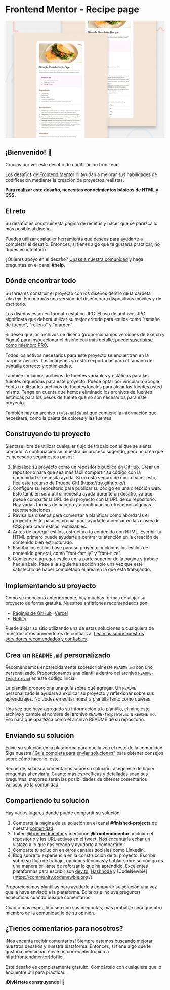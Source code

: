 # Frontend Mentor - Recipe page

![Design preview for the Recipe page coding challenge](./design/desktop-preview.jpg)

## ¡Bienvenido! 👋

Gracias por ver este desafío de codificación front-end.

Los desafíos de [Frontend Mentor](https://www.frontendmentor.io) lo ayudan a mejorar sus habilidades de codificación mediante la creación de proyectos realistas.

**Para realizar este desafío, necesitas conocimientos básicos de HTML y CSS.**

## El reto

Su desafío es construir esta página de recetas y hacer que se parezca lo más posible al diseño.

Puedes utilizar cualquier herramienta que desees para ayudarte a completar el desafío. Entonces, si tienes algo que te gustaría practicar, no dudes en intentarlo.

¿Quieres apoyo en el desafío? [Únase a nuestra comunidad](https://www.frontendmentor.io/community) y haga preguntas en el canal **#help**.

## Dónde encontrar todo

Su tarea es construir el proyecto con los diseños dentro de la carpeta `/design`. Encontrarás una versión del diseño para dispositivos móviles y de escritorio.

Los diseños están en formato estático JPG. El uso de archivos JPG significará que deberá utilizar su mejor criterio para estilos como "tamaño de fuente", "relleno" y "margen".

Si desea que los archivos de diseño (proporcionamos versiones de Sketch y Figma) para inspeccionar el diseño con más detalle, puede [suscribirse como miembro PRO](https://www.frontendmentor.io/pro).

Todos los activos necesarios para este proyecto se encuentran en la carpeta `/assets`. Las imágenes ya están exportadas para el tamaño de pantalla correcto y optimizadas.

También incluimos archivos de fuentes variables y estáticas para las fuentes requeridas para este proyecto. Puede optar por vincular a Google Fonts o utilizar los archivos de fuentes locales para alojar las fuentes usted mismo. Tenga en cuenta que hemos eliminado los archivos de fuentes estáticas para los pesos de fuente que no son necesarios para este proyecto.

También hay un archivo `style-guide.md` que contiene la información que necesitará, como la paleta de colores y las fuentes.
## Construyendo tu proyecto

Siéntase libre de utilizar cualquier flujo de trabajo con el que se sienta cómodo. A continuación se muestra un proceso sugerido, pero no crea que es necesario seguir estos pasos:

1. Inicialice su proyecto como un repositorio público en [GitHub](https://github.com/). Crear un repositorio hará que sea más fácil compartir su código con la comunidad si necesita ayuda. Si no está seguro de cómo hacer esto, [lea este recurso de Pruebe Git] (https://try.github.io/).
2. Configure su repositorio para publicar su código en una dirección web. Esto también será útil si necesita ayuda durante un desafío, ya que puede compartir la URL de su proyecto con la URL de su repositorio. Hay varias formas de hacerlo y a continuación ofrecemos algunas recomendaciones.
3. Revisa los diseños para comenzar a planificar cómo abordarás el proyecto. Este paso es crucial para ayudarle a pensar en las clases de CSS para crear estilos reutilizables.
4. Antes de agregar estilos, estructura tu contenido con HTML. Escribir tu HTML primero puede ayudarte a centrar tu atención en la creación de contenido bien estructurado.
5. Escriba los estilos base para su proyecto, incluidos los estilos de contenido general, como "font-family" y "font-size".
6. Comience a agregar estilos en la parte superior de la página y trabaje hacia abajo. Pase a la siguiente sección solo una vez que esté satisfecho de haber completado el área en la que está trabajando.

## Implementando su proyecto

Como se mencionó anteriormente, hay muchas formas de alojar su proyecto de forma gratuita. Nuestros anfitriones recomendados son:

- [Páginas de GitHub](https://pages.github.com/)
-[Vercel](https://vercel.com/)
- [Netlify](https://www.netlify.com/)

Puede alojar su sitio utilizando una de estas soluciones o cualquiera de nuestros otros proveedores de confianza. [Lea más sobre nuestros servidores recomendados y confiables](https://medium.com/frontend-mentor/frontend-mentor-trusted-hosting-providers-bf000dfebe).

## Crea un `README.md` personalizado

Recomendamos encarecidamente sobrescribir este `README.md` con uno personalizado. Proporcionamos una plantilla dentro del archivo [`README-template.md`](./README-template.md) en este código inicial.

La plantilla proporciona una guía sobre qué agregar. Un `README` personalizado le ayudará a explicar su proyecto y reflexionar sobre sus aprendizajes. No dudes en editar nuestra plantilla tanto como quieras.

Una vez que haya agregado su información a la plantilla, elimine este archivo y cambie el nombre del archivo `README-template.md` a `README.md`. Eso hará que aparezca como el archivo README de su repositorio.

## Enviando su solución

Envíe su solución en la plataforma para que la vea el resto de la comunidad. Siga nuestra ["Guía completa para enviar soluciones"](https://medium.com/frontend-mentor/a-complete-guide-to-submitting-solutions-on-frontend-mentor-ac6384162248) para obtener consejos sobre cómo hacerlo. este.

Recuerde, si busca comentarios sobre su solución, asegúrese de hacer preguntas al enviarla. Cuanto más específicas y detalladas sean sus preguntas, mayores serán las posibilidades de obtener comentarios valiosos de la comunidad.

## Compartiendo tu solución

Hay varios lugares donde puede compartir su solución:

1. Comparta la página de su solución en el canal **#finished-projects** de nuestra [comunidad](https://www.frontendmentor.io/community).
2. Tuitee [@frontendmentor](https://twitter.com/frontendmentor) y mencione **@frontendmentor**, incluido el repositorio y las URL activas en el tweet. Nos encantaría echar un vistazo a lo que has creado y ayudarte a compartirlo.
3. Comparte tu solución en otros canales sociales como LinkedIn.
4. Blog sobre tu experiencia en la construcción de tu proyecto. Escribir sobre su flujo de trabajo, opciones técnicas y hablar sobre su código es una manera brillante de reforzar lo que ha aprendido. Excelentes plataformas para escribir son [dev.to](https://dev.to/), [Hashnode](https://hashnode.com/) y [CodeNewbie](https://community.codenewbie.org /).

Proporcionamos plantillas para ayudarle a compartir su solución una vez que la haya enviado a la plataforma. Edítelos e incluya preguntas específicas cuando busque comentarios.

Cuanto más específico sea con sus preguntas, más probable será que otro miembro de la comunidad le dé su opinión.

## ¿Tienes comentarios para nosotros?

¡Nos encanta recibir comentarios! Siempre estamos buscando mejorar nuestros desafíos y nuestra plataforma. Entonces, si tiene algo que le gustaría mencionar, envíe un correo electrónico a hi[at]frontendmentor[dot]io.

Este desafío es completamente gratuito. Compártelo con cualquiera que lo encuentre útil para practicar.

**¡Diviértete construyendo!** 🚀
